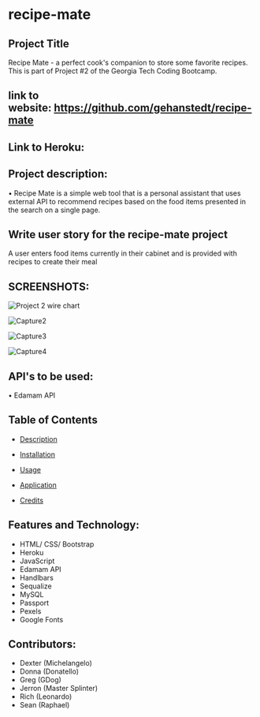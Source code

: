# recipe-mate

## Project Title


Recipe Mate - a perfect cook's companion to store some favorite recipes.  This is part of Project #2 of the Georgia Tech Coding Bootcamp.




## link to website: https://github.com/gehanstedt/recipe-mate


## Link to Heroku: 


## Project description:
• Recipe Mate is a simple web tool that is a personal assistant that uses external API to recommend recipes based on the food items presented in the search on a single page.



## Write user story for the recipe-mate  project
A user enters food items currently in their cabinet and is provided with recipes to create their meal



## SCREENSHOTS: 
![Project 2 wire chart ](https://user-images.githubusercontent.com/71415601/105096058-8b9d9a80-5a74-11eb-8a9a-30a84e5e44e1.png)


![Capture2](https://user-images.githubusercontent.com/71415601/105106777-87797900-5a84-11eb-8f30-5be0ff19c20e.JPG)


![Capture3](https://user-images.githubusercontent.com/71415601/105106814-a546de00-5a84-11eb-95df-48a15cc53091.JPG)

![Capture4](https://user-images.githubusercontent.com/71415601/105107120-58173c00-5a85-11eb-9a98-18b1c37a6d96.JPG)

  
## API's to be used: 


•	Edamam API


## Table of Contents

* [Description](#description)

* [Installation](#installation)

* [Usage](#usage)

* [Application](#application)

* [Credits](#credits)



## Features and Technology: 

- HTML/ CSS/ Bootstrap
- Heroku
- JavaScript 
- Edamam API
- Handlbars
- Sequalize
- MySQL
- Passport
- Pexels
- Google Fonts 




 ## Contributors:

 - Dexter (Michelangelo)
 - Donna (Donatello) 
 - Greg (GDog)
 - Jerron (Master Splinter)
 - Rich (Leonardo)
 - Sean (Raphael)








